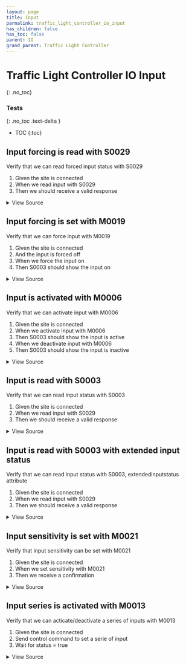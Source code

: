 ```yaml
---
layout: page
title: Input
parmalink: traffic_light_controller_io_input
has_children: false
has_toc: false
parent: IO
grand_parent: Traffic Light Controller
---
```


# Traffic Light Controller IO Input
{: .no_toc}



### Tests
{: .no_toc .text-delta }

- TOC
{:toc}

## Input forcing is read with S0029

Verify that we can read forced input status with S0029
1. Given the site is connected
2. When we read input with S0029
3. Then we should receive a valid response

<details markdown="block">
  <summary>
     View Source
  </summary>
```ruby
Validator::Site.connected do |task,supervisor,site|
  request_status_and_confirm site, "forced input status",
    { S0029: [:status] }
end
```
</details>




## Input forcing is set with M0019

Verify that we can force input with M0019
1. Given the site is connected
2. And the input is forced off
2. When we force the input on
3. Then S0003 should show the input on

<details markdown="block">
  <summary>
     View Source
  </summary>
```ruby
Validator::Site.connected do |task,supervisor,site|
  prepare task, site
  inputs = Validator.get_config('items','inputs')
  skip("No inputs configured") if inputs.nil? || inputs.empty?
  inputs.each do |input|
    force_input input: input, status: 'True', value: 'False'
    force_input input: input, status: 'True', value: 'True'
  ensure
    force_input input: input, status: 'False', validate: false
  end
end
```
</details>




## Input is activated with M0006

Verify that we can activate input with M0006
1. Given the site is connected
2. When we activate input with M0006
3. Then S0003 should show the input is active
4. When we deactivate input with M0006
5. Then S0003 should show the input is inactive

<details markdown="block">
  <summary>
     View Source
  </summary>
```ruby
Validator::Site.connected do |task,supervisor,site|
  prepare task, site
  inputs = Validator.get_config('items','inputs')
  skip("No inputs configured") if inputs.nil? || inputs.empty?
  prepare task, site
  inputs.each { |input| switch_input input }
end
```
</details>




## Input is read with S0003

Verify that we can read input status with S0003
1. Given the site is connected
2. When we read input with S0029
3. Then we should receive a valid response

<details markdown="block">
  <summary>
     View Source
  </summary>
```ruby
Validator::Site.connected do |task,supervisor,site|
  request_status_and_confirm site, "input status",
    { S0003: [:inputstatus] }
end
```
</details>




## Input is read with S0003 with extended input status

Verify that we can read input status with S0003, extendedinputstatus attribute
1. Given the site is connected
2. When we read input with S0029
3. Then we should receive a valid response

<details markdown="block">
  <summary>
     View Source
  </summary>
```ruby
Validator::Site.connected do |task,supervisor,site|
  request_status_and_confirm site, "input status",
    { S0003: [:inputstatus,:extendedinputstatus] }
end
```
</details>




## Input sensitivity is set with M0021

Verify that input sensitivity can be set with M0021
1. Given the site is connected
2. When we set sensitivity with M0021
3. Then we receive a confirmation

<details markdown="block">
  <summary>
     View Source
  </summary>
```ruby
Validator::Site.connected do |task,supervisor,site|
  prepare task, site
  status = '1-50'
  set_trigger_level status
end
```
</details>




## Input series is activated with M0013

Verify that we can acticate/deactivate a series of inputs with M0013
1. Given the site is connected
2. Send control command to set a serie of input
3. Wait for status = true

<details markdown="block">
  <summary>
     View Source
  </summary>
```ruby
Validator::Site.connected do |task,supervisor,site|
  prepare task, site
  inputs = Validator.get_config('items','inputs')
  skip("No inputs configured") if inputs.nil? || inputs.empty?
  status = "1,3,12;5,5,10"
  set_series_of_inputs status
end
```
</details>


